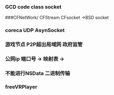 ### GCD code class socket


###CFNetWork/ CFStream CFsocket ->BSD socket

### coreca UDP AsynSocket 

###  游戏节点  P2P超出局域网  政府监管

###  公网ip 端口号 -> 映射表 -> 

### 不能进行NSData  二进制传输

### freeVRPlayer 
